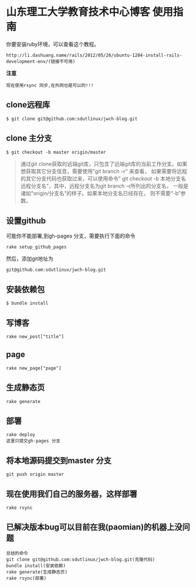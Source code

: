 # 山东理工大学教育技术中心博客 使用指南

你要安装ruby环境，可以查看这个教程。

	http://li.dashuang.name/rails/2012/05/26/ubuntu-1204-install-rails-development-env/(链接不可用)

**注意**

	现在使用rsync 同步,在外网也是可以的!!!

## clone远程库

	$ git clone git@github.com:sdutlinux/jwch-blog.git

## clone 主分支

	$ git checkout -b master origin/master



>通过git
>clone获取的远端git库，只包含了远端git库的当前工作分支。如果想获取其它分支信息，需要使用”git
>branch  –r” 来查看， 如果需要将远程的其它分支代码也获取过来，可以使用命令” git
>checkout -b 本地分支名 远程分支名”，其中，远程分支名为git branch
>–r所列出的分支名， 一般是诸如“origin/分支名”的样子。如果本地分支名已经存在，
>则不需要“-b”参数。

## 设置github

可能你不能部署,到gh-pages 分支，需要执行下面的命令

	rake setup_github_pages

然后，添加git地址为

	git@github.com:sdutlinux/jwch-blog.git

## 安装依赖包

	$ bundle install

## 写博客

	rake new_post["title"]

## page

	rake new_page["page"]

## 生成静态页
	rake generate

## 部署

	rake deploy
	这里只提交gh-pages 分支

## 将本地源码提交到master 分支

	git push origin master

## 现在使用我们自己的服务器，这样部署

	rake rsync

## 已解决版本bug可以目前在我(paomian)的机器上没问题
	总结的命令
	git clone git@github.com:sdutlinux/jwch-blog.git(克隆代码)
	bundle install(安装依赖)
	rake generate(生成静态页)
	rake rsync(部署)
